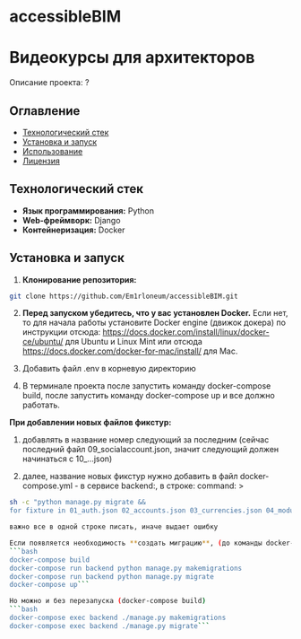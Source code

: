 # accessibleBIM

# Видеокурсы для архитекторов

Описание проекта: ?

## Оглавление

- [Технологический стек](#технологический-стек)
- [Установка и запуск](#установка-и-запуск)
- [Использование](#использование)
- [Лицензия](#лицензия)

## Технологический стек

- **Язык программирования:** Python
- **Web-фреймворк:** Django
- **Контейнеризация:** Docker

## Установка и запуск

1. **Клонирование репозитория:**

```bash
git clone https://github.com/Em1rloneum/accessibleBIM.git
```

2. **Перед запуском убедитесь, что у вас установлен Docker.**  Если нет, то для начала работы установите Docker engine (движок докера)
по инструкции отсюда: https://docs.docker.com/install/linux/docker-ce/ubuntu/ для Ubuntu и Linux Mint или
отсюда https://docs.docker.com/docker-for-mac/install/ для Mac.

3. Добавить файл .env в корневую директорию
4. В терминале проекта после запустить команду docker-compose build, после запустить команду docker-compose up и все должно работать.

**При добавлении новых файлов фикстур:** 
1) добавлять в название номер следующий за последним (сейчас последний файл 09_socialaccount.json, значит следующий должен начинаться с 10_...json)

2) далее, название новых фикстур нужно добавить в файл docker-compose.yml - в сервисе backend:, в строке: command: >
```bash
sh -c "python manage.py migrate &&
for fixture in 01_auth.json 02_accounts.json 03_currencies.json 04_modules.json 05_quiz_bim.json 06_step.json 07_tasks.json 08_sites.json 09_client_secret_532801370309_el6kjnghd31rvgrps9c8i91o4gr0n1kl_apps.json 10_socialaccount.json вот здесь; do ```

важно все в одной строке писать, иначе выдает ошибку

Если появляется необходимость **создать миграцию**, (до команды docker-compose up) нужно запустить в терминале следующие команды:
```bash
docker-compose build
docker-compose run backend python manage.py makemigrations
docker-compose run backend python manage.py migrate
docker-compose up```

Но можно и без перезапуска (docker-compose build)
```bash
docker-compose exec backend ./manage.py makemigrations
docker-compose exec backend ./manage.py migrate```

